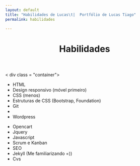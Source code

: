 ```yaml
---
layout: default
title: "Habilidades de Lucas\t|  Portfólio de Lucas Tiago"
permalink: habilidades

---
```

<header id = "habilidades" role = "banner"> <div class = "container"> <div class = "row"> <h1> Habilidades </h1> </div> </div> </header> < div class = "container"> <div class = "row"> <div class = "col-sm-offset-2 col-sm-5"> <ul class = "list"> <li> HTML </li> <li> Design responsivo (móvel primeiro) </li> <li> CSS (menos) </li> <li> Estruturas de CSS (Bootstrap, Foundation) </li> <li> Git </li> <li> </li> <li> Wordpress </li> </ul> </div> <div class = "col-sm-4"> <ul class = "list"> <li> Opencart </li> <li > Jquery </li> <li> Javascript </ li> <li> Scrum e Kanban </ li> <li> SEO </li> <li> Jekyll (Me familiarizando =)) </li> <li> Cvs </li> </ul> </ div > </div> </div>